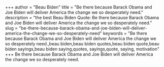 +++
author = "Beau Biden"
title = "Be there because Barack Obama and Joe Biden will deliver America the change we so desperately need."
description = "the best Beau Biden Quote: Be there because Barack Obama and Joe Biden will deliver America the change we so desperately need."
slug = "be-there-because-barack-obama-and-joe-biden-will-deliver-america-the-change-we-so-desperately-need"
keywords = "Be there because Barack Obama and Joe Biden will deliver America the change we so desperately need.,beau biden,beau biden quotes,beau biden quote,beau biden sayings,beau biden saying,quotes, sayings,quote, saying, motivation"
+++
Be there because Barack Obama and Joe Biden will deliver America the change we so desperately need.

